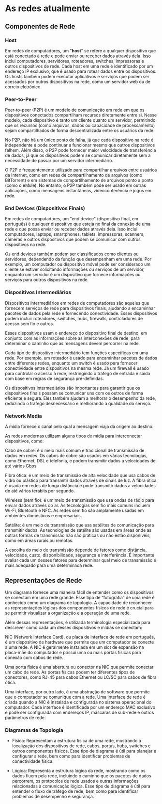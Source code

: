 # As redes atualmente
## Componentes de Rede
### Host

Em redes de computadores, um "**host**" se refere a qualquer dispositivo que está conectado à rede e pode enviar ou receber dados através dela. Isso inclui computadores, servidores, roteadores, switches, impressoras e outros dispositivos de rede.
Cada host em uma rede é identificado por um endereço IP exclusivo, que é usado para rotear dados entre os dispositivos. Os hosts também podem executar aplicativos e serviços que podem ser acessados por outros dispositivos na rede, como um servidor web ou de correio eletrônico. 


### Peer-to-Peer

Peer-to-peer (P2P) é um modelo de comunicação em rede em que os dispositivos conectados compartilham recursos diretamente entre si. Nesse modelo, cada dispositivo é tanto um cliente quanto um servidor, permitindo que os recursos (como arquivos, dados ou capacidade de processamento) sejam compartilhados de forma descentralizada entre os usuários da rede.

No P2P, não há um único ponto de falha, já que cada dispositivo na rede é independente e pode continuar a funcionar mesmo que outros dispositivos falhem. Além disso, o P2P pode fornecer maior velocidade de transferência de dados, já que os dispositivos podem se comunicar diretamente sem a necessidade de passar por um servidor intermediário.

O P2P é frequentemente utilizado para compartilhar arquivos entre usuários da Internet, como em redes de compartilhamento de arquivos (como BitTorrent) e em sistemas de compartilhamento de arquivos ponto a ponto (como o eMule). No entanto, o P2P também pode ser usado em outras aplicações, como mensagens instantâneas, videoconferência e jogos em rede.

### End Devices (Dispositivos Finais)

Em redes de computadores, um "end device" (dispositivo final, em português) é qualquer dispositivo que esteja no final da conexão de uma rede e que possa enviar ou receber dados através dela. Isso inclui computadores, laptops, smartphones, tablets, impressoras, scanners, câmeras e outros dispositivos que podem se comunicar com outros dispositivos na rede.

Os end devices também podem ser classificados como clientes ou servidores, dependendo da função que desempenham em uma rede. Por exemplo, um computador ou dispositivo móvel pode ser considerado um cliente se estiver solicitando informações ou serviços de um servidor, enquanto um servidor é um dispositivo que fornece informações ou serviços para outros dispositivos na rede.

### Dispositivos Intermediários

Dispositivos intermediários em redes de computadores são aqueles que fornecem serviços de rede para dispositivos finais, ajudando a encaminhar pacotes de dados pela rede e fornecendo conectividade. Esses dispositivos podem incluir roteadores, switches, hubs, firewalls, controladores de acesso sem fio e outros.

Esses dispositivos usam o endereço do dispositivo final de destino, em conjunto com as informações sobre as interconexões de rede, para determinar o caminho que as mensagens devem percorrer na rede.

Cada tipo de dispositivo intermediário tem funções específicas em uma rede. Por exemplo, um roteador é usado para encaminhar pacotes de dados entre diferentes redes, enquanto um switch é usado para fornecer conectividade entre dispositivos na mesma rede. Já um firewall é usado para controlar o acesso à rede, restringindo o tráfego de entrada e saída com base em regras de segurança pré-definidas.

Os dispositivos intermediários são importantes para garantir que os dispositivos finais possam se comunicar uns com os outros de forma eficiente e segura. Eles também ajudam a melhorar o desempenho da rede, reduzindo o tráfego desnecessário e melhorando a qualidade do serviço.

### Network Media

A mídia fornece o canal pelo qual a mensagem viaja da origem ao destino.

As redes modernas utilizam alguns tipos de mídia para interconectar dispositivos, como:

Cabo de cobre: é o meio mais comum e tradicional de transmissão de dados em redes. Os cabos de cobre são usados em várias tecnologias, como Ethernet, DSL e telefonia, e podem transmitir dados a velocidades de até vários Gbps.

Fibra ótica: é um meio de transmissão de alta velocidade que usa cabos de vidro ou plástico para transmitir dados através de sinais de luz. A fibra ótica é usada em redes de longa distância e pode transmitir dados a velocidades de até vários terabits por segundo.

Wireless (sem fio): é um meio de transmissão que usa ondas de rádio para enviar dados através do ar. As tecnologias sem fio mais comuns incluem Wi-Fi, Bluetooth e NFC. As redes sem fio são amplamente usadas em ambientes domésticos e empresariais.

Satélite: é um meio de transmissão que usa satélites de comunicação para transmitir dados. As tecnologias de satélite são usadas em áreas onde as outras formas de transmissão não são práticas ou não estão disponíveis, como em áreas rurais ou remotas.

A escolha do meio de transmissão depende de fatores como distância, velocidade, custo, disponibilidade, segurança e interferência. É importante avaliar cada um desses fatores para determinar qual meio de transmissão é mais adequado para uma determinada rede.

## Representações de Rede

Um diagrama fornece uma maneira fácil de entender como os dispositivos se conectam em uma rede grande. Esse tipo de “fotografia” de uma rede é conhecido como um diagrama de topologia. A capacidade de reconhecer as representações lógicas dos componentes físicos de rede é crucial para se permitir visualizar a organização e a operação de uma rede.

Além dessas representações, é utilizada terminologia especializada para descrever como cada um desses dispositivos e mídias se conectam:

NIC (Network Interface Card), ou placa de interface de rede em português, é um dispositivo de hardware que permite que um computador se conecte a uma rede. A NIC é geralmente instalada em um slot de expansão na placa-mãe do computador e possui uma ou mais portas físicas para conexão com cabos de rede.

Uma porta física é uma abertura ou conector na NIC que permite conectar um cabo de rede. As portas físicas podem ter diferentes tipos de conectores, como RJ-45 para cabos Ethernet ou LC/SC para cabos de fibra ótica.

Uma interface, por outro lado, é uma abstração de software que permite que o computador se comunique com a rede. Uma interface de rede é criada quando a NIC é instalada e configurada no sistema operacional do computador. Cada interface é identificada por um endereço MAC exclusivo e pode ser configurada com endereços IP, máscaras de sub-rede e outros parâmetros de rede.


### Diagramas de Topologia

- Física: Representam a estrutura física de uma rede, mostrando a localização dos dispositivos de rede, cabos, portas, hubs, switches e outros componentes físicos. Esse tipo de diagrama é útil para planejar e configurar a rede, bem como para identificar problemas de conectividade física.

- Lógica: Representa a estrutura lógica da rede, mostrando como os dados fluem pela rede, incluindo o caminho que os pacotes de dados percorrem, os protocolos de rede usados e outras informações relacionadas à comunicação lógica. Esse tipo de diagrama é útil para entender o fluxo de tráfego de rede, bem como para identificar problemas de desempenho e segurança.



